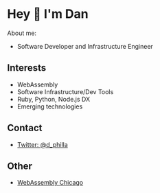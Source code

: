 # Hey 👋 I'm Dan
 
About me:

- Software Developer and Infrastructure Engineer

## Interests

- WebAssembly
- Software Infrastructure/Dev Tools
- Ruby, Python, Node.js DX
- Emerging technologies

## Contact

- [Twitter: @d_philla](http://twitter.com/d_philla)

## Other

- [WebAssembly Chicago](https://wasmchicago.org)


<!--
**dphilla/dphilla** is a ✨ _special_ ✨ repository because its `README.md` (this file) appears on your GitHub profile.

Here are some ideas to get you started:

- 🔭 I’m currently working on ...
- 🌱 I’m currently learning ...
- 👯 I’m looking to collaborate on ...
- 🤔 I’m looking for help with ...
- 💬 Ask me about ...
- 📫 How to reach me: ...
- 😄 Pronouns: ...
- ⚡ Fun fact: ...
-->
